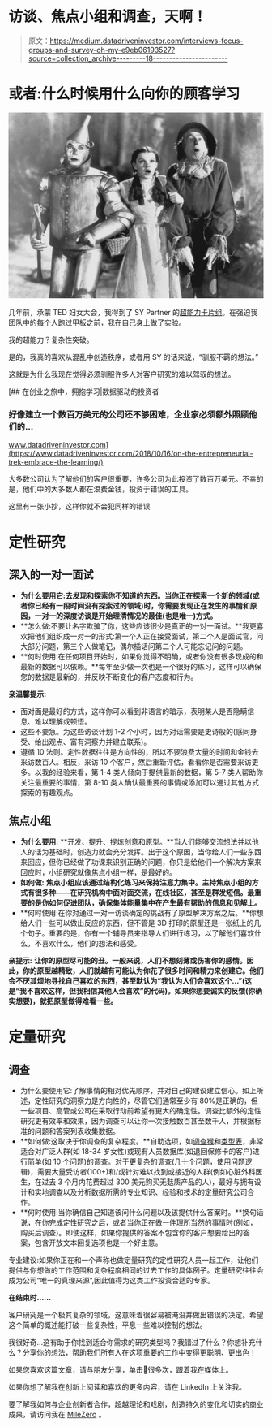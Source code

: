 # 访谈、焦点小组和调查，天啊！

> 原文：<https://medium.datadriveninvestor.com/interviews-focus-groups-and-survey-oh-my-e9eb06193527?source=collection_archive---------18----------------------->

# **或者:什么时候用什么向你的顾客学习**

![](img/96874d7bd9957906091445c349a0436c.png)

几年前，承蒙 TED 妇女大会，我得到了 SY Partner 的[超能力卡片组](https://madeby.sypartners.com/products/superpowers-card-deck?variant=1098868541)。在强迫我团队中的每个人跑过甲板之前，我在自己身上做了实验。

我的超能力？复杂性突破。

是的，我真的喜欢从混乱中创造秩序，或者用 SY 的话来说，“驯服不羁的想法。”

这就是为什么我现在觉得必须驯服许多人对客户研究的难以驾驭的想法。

[](https://www.datadriveninvestor.com/2018/10/16/on-the-entrepreneurial-trek-embrace-the-learning/) [## 在创业之旅中，拥抱学习|数据驱动的投资者

### 好像建立一个数百万美元的公司还不够困难，企业家必须额外照顾他们的…

www.datadriveninvestor.com](https://www.datadriveninvestor.com/2018/10/16/on-the-entrepreneurial-trek-embrace-the-learning/) 

大多数公司认为了解他们的客户很重要，许多公司为此投资了数百万美元。不幸的是，他们中的大多数人都在浪费金钱，投资于错误的工具。

这里有一张小抄，这样你就不会犯同样的错误

# **定性研究**

## **深入的一对一面试**

*   **为什么要用它:去发现和探索你不知道的东西。当你正在探索一个新的领域(或者你已经有一段时间没有探索过的领域)时，你需要发现正在发生的事情和原因，一对一的深度访谈是开始理清情况的最佳(也是唯一)方式。**
*   **怎么做:不要让名字欺骗了你，这些应该很少是真正的一对一面试。**我更喜欢把他们组织成一对一的形式:第一个人正在接受面试，第二个人是面试官，问大部分问题，第三个人做笔记，偶尔插话问第二个人可能忘记问的问题。
*   **何时使用:在任何项目开始时，如果你觉得不明确，或者你没有很多现成的和最新的数据可以依赖。**每年至少做一次也是一个很好的练习，这样可以确保您的数据是最新的，并反映不断变化的客户态度和行为。

**亲温馨提示:**

*   面对面是最好的方式，这样你可以看到非语言的暗示，表明某人是否隐瞒信息、难以理解或顿悟。
*   这些不要急。为这些访谈计划 1-2 个小时，因为对话需要是史诗般的(感同身受、给出观点、富有洞察力并建立联系)。
*   遵循 10 法则。定性数据往往是方向性的，所以不要浪费大量的时间和金钱去采访数百人。相反，采访 10 个客户，然后重新评估，看看你是否需要采访更多。以我的经验来看，第 1-4 类人倾向于提供最新的数据，第 5-7 类人帮助你关注最重要的事情，第 8-10 类人确认最重要的事情或添加可以通过其他方式探索的有趣观点。

## **焦点小组**

*   **为什么要用:** **开发、提升、提炼创意和原型。**当人们能够交流想法并以他人的话为基础时，创造力就会充分发挥。出于这个原因，当你给人们一些东西来回应，但你已经做了功课来识别正确的问题，你只是给他们一个解决方案来回应时，小组研究就像焦点小组一样，是最好的。
*   **如何做:** **焦点小组应该通过结构化练习来保持注意力集中。主持焦点小组的方式有很多种——在研究机构中面对面交流，在线社区，甚至是群发短信。最重要的是你如何促进团队，确保集体能量集中在产生最有帮助的信息和见解上。**
*   **何时使用:在你对通过一对一访谈确定的挑战有了原型解决方案之后。**你想给人们一些可以做出反应的东西，但不管是 3D 打印的原型还是一张纸上的几个句子。重要的是，你有一个辅导员来指导人们进行练习，以了解他们喜欢什么，不喜欢什么，他们的想法和感受。

**亲提示:** **让你的原型尽可能的丑。一般来说，人们不想刻薄或伤害你的感情。因此，你的原型越精致，人们就越有可能认为你花了很多时间和精力来创建它。他们会不厌其烦地寻找自己喜欢的东西，甚至默认为“我认为人们会喜欢这个…”(这是“我不喜欢这样，但我相信其他人会喜欢”的代码)。如果你想要诚实的反馈(你确实想要)，就把原型做得难看一些。**

# **定量研究**

## **调查**

*   为什么要使用它:了解事情的相对优先顺序，并对自己的建议建立信心。如上所述，定性研究的洞察力是方向性的，尽管它们通常至少有 80%是正确的，但一些项目、高管或公司在采取行动前希望有更大的确定性。调查比额外的定性研究更有效率和效果，因为调查可以让你一次接触数百甚至数千人，并根据标准的问题和答案列表收集数据。
*   **如何做:这取决于你调查的复杂程度。**自助选项，如[调查猴](https://www.surveymonkey.com/)和[类型表](https://www.typeform.com/)，非常适合对广泛人群(如 18-34 岁女性)或现有人员数据库(如退回保修卡的客户)进行简单(如 10 个问题)的调查。对于更复杂的调查(几十个问题，使用问题逻辑)，需要大量受访者(100+)和/或针对难以找到或接近的人群(例如心脏外科医生，在过去 3 个月内花费超过 300 美元购买无麸质产品的人)，最好与拥有设计和实地调查以及分析数据所需的专业知识、经验和技术的定量研究公司合作。
*   **何时使用:当你确信自己知道该问什么问题以及该提供什么答案时。**换句话说，在你完成定性研究之后，或者当你正在做一件理所当然的事情时(例如，购买后调查)。即使这样，如果你提供的答案不包含你的客户想要给出的答案，包含开放文本回复选项也是一个好主意。

专业建议:如果你正在和一个声称也做定量研究的定性研究人员一起工作，让他们提供与你想做的工作范围和复杂程度相同的过去工作的具体例子。定量研究往往会成为公司“唯一的真理来源”,因此值得为这类工作投资合适的专家。

**在结束时……**

客户研究是一个极其复杂的领域，这意味着很容易被淹没并做出错误的决定。希望这个简单的概述能打破一些复杂性，平息一些难以控制的想法。

我很好奇…这有助于你找到适合你需求的研究类型吗？我错过了什么？你想补充什么？分享你的想法，帮助我们所有人在这项重要的工作中变得更聪明、更出色！

如果您喜欢这篇文章，请与朋友分享，单击👏很多次，跟着我在媒体上。

如果你想了解我在创新上阅读和喜欢的更多内容，请在 LinkedIn 上关注我。

要了解我如何与企业创新者合作，超越理论和戏剧，创造持久的变化和切实的商业成果，请访问我在 [MileZero](http://www.milezero.io/) 。